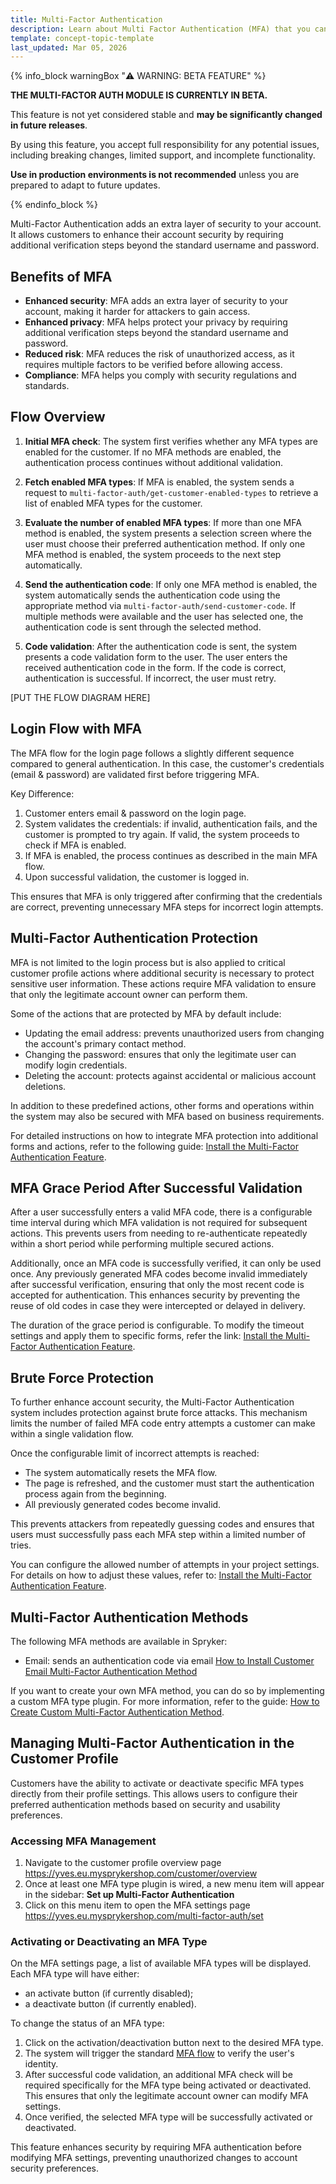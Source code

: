 ```yaml
---
title: Multi-Factor Authentication
description: Learn about Multi Factor Authentication (MFA) that you can use within your Spryker project.
template: concept-topic-template
last_updated: Mar 05, 2026
---
```


{% info_block warningBox "⚠️ WARNING: BETA FEATURE" %}

**THE MULTI-FACTOR AUTH MODULE IS CURRENTLY IN BETA.**

This feature is not yet considered stable and **may be significantly changed in future releases**.

By using this feature, you accept full responsibility for any potential issues, including breaking changes, limited support, and incomplete functionality.

**Use in production environments is not recommended** unless you are prepared to adapt to future updates.

{% endinfo_block %}

Multi-Factor Authentication adds an extra layer of security to your account.
It allows customers to enhance their account security by requiring additional verification steps beyond the standard username and password.

## Benefits of MFA

- **Enhanced security**: MFA adds an extra layer of security to your account, making it harder for attackers to gain access.
- **Enhanced privacy**: MFA helps protect your privacy by requiring additional verification steps beyond the standard username and password.
- **Reduced risk**: MFA reduces the risk of unauthorized access, as it requires multiple factors to be verified before allowing access.
- **Compliance**: MFA helps you comply with security regulations and standards.

## Flow Overview

1) **Initial MFA check**: The system first verifies whether any MFA types are enabled for the customer. 
If no MFA methods are enabled, the authentication process continues without additional validation.

2) **Fetch enabled MFA types**: If MFA is enabled, the system sends a request to `multi-factor-auth/get-customer-enabled-types` to retrieve a list of enabled MFA types for the customer.

3) **Evaluate the number of enabled MFA types**: If more than one MFA method is enabled, the system presents a selection screen where the user must choose their preferred authentication method.
If only one MFA method is enabled, the system proceeds to the next step automatically.

4) **Send the authentication code**: If only one MFA method is enabled, the system automatically sends the authentication code using the appropriate method via `multi-factor-auth/send-customer-code`.
If multiple methods were available and the user has selected one, the authentication code is sent through the selected method.

5) **Code validation**: After the authentication code is sent, the system presents a code validation form to the user. The user enters the received authentication code in the form. 
If the code is correct, authentication is successful. If incorrect, the user must retry.

[PUT THE FLOW DIAGRAM HERE]

## Login Flow with MFA

The MFA flow for the login page follows a slightly different sequence compared to general authentication.
In this case, the customer's credentials (email & password) are validated first before triggering MFA.

Key Difference:
1.	Customer enters email & password on the login page.
2.	System validates the credentials: if invalid, authentication fails, and the customer is prompted to try again. If valid, the system proceeds to check if MFA is enabled.
3.	If MFA is enabled, the process continues as described in the main MFA flow.
4.	Upon successful validation, the customer is logged in.

This ensures that MFA is only triggered after confirming that the credentials are correct, preventing unnecessary MFA steps for incorrect login attempts.

## Multi-Factor Authentication Protection

MFA is not limited to the login process but is also applied to critical customer profile actions where additional security is necessary to protect sensitive user information. 
These actions require MFA validation to ensure that only the legitimate account owner can perform them.

Some of the actions that are protected by MFA by default include:
- Updating the email address: prevents unauthorized users from changing the account's primary contact method.
- Changing the password: ensures that only the legitimate user can modify login credentials.
- Deleting the account: protects against accidental or malicious account deletions.

In addition to these predefined actions, other forms and operations within the system may also be secured with MFA based on business requirements.

For detailed instructions on how to integrate MFA protection into additional forms and actions, refer to the following guide: [Install the Multi-Factor Authentication Feature](/docs/pbc/all/multi-factor-auth/{{site.version}}/install-and-upgrade/install-multi-factor-auth.html#configure-enabled-routes-and-forms).

## MFA Grace Period After Successful Validation

After a user successfully enters a valid MFA code, there is a configurable time interval during which MFA validation is not required for subsequent actions. 
This prevents users from needing to re-authenticate repeatedly within a short period while performing multiple secured actions.

Additionally, once an MFA code is successfully verified, it can only be used once. Any previously generated MFA codes become invalid immediately after successful verification, ensuring that only the most recent code is accepted for authentication. 
This enhances security by preventing the reuse of old codes in case they were intercepted or delayed in delivery.

The duration of the grace period is configurable. To modify the timeout settings and apply them to specific forms, refer the link: [Install the Multi-Factor Authentication Feature](/docs/pbc/all/multi-factor-auth/{{site.version}}/install-and-upgrade/install-multi-factor-auth.html#configure-code-validity-time).

## Brute Force Protection

To further enhance account security, the Multi-Factor Authentication system includes protection against brute force attacks. This mechanism limits the number of failed MFA code entry attempts a customer can make within a single validation flow.

Once the configurable limit of incorrect attempts is reached:
- The system automatically resets the MFA flow.
- The page is refreshed, and the customer must start the authentication process again from the beginning.
- All previously generated codes become invalid.

This prevents attackers from repeatedly guessing codes and ensures that users must successfully pass each MFA step within a limited number of tries.

You can configure the allowed number of attempts in your project settings. For details on how to adjust these values, refer to: [Install the Multi-Factor Authentication Feature](/docs/pbc/all/multi-factor-auth/{{site.version}}/install-and-upgrade/install-multi-factor-auth.html#configure-brute-force-protection-limit).

## Multi-Factor Authentication Methods

The following MFA methods are available in Spryker:

- Email: sends an authentication code via email [How to Install Customer Email Multi-Factor Authentication Method](/docs/pbc/all/multi-factor-auth/{{site.version}}/howto-install-customer-email-mfa.html)

If you want to create your own MFA method, you can do so by implementing a custom MFA type plugin. For more information, refer to the guide: [How to Create Custom Multi-Factor Authentication Method](/docs/pbc/all/multi-factor-auth/{{site.version}}/howto-create-custom-mfa.html).

## Managing Multi-Factor Authentication in the Customer Profile

Customers have the ability to activate or deactivate specific MFA types directly from their profile settings. This allows users to configure their preferred authentication methods based on security and usability preferences.

### Accessing MFA Management
1. Navigate to the customer profile overview page https://yves.eu.mysprykershop.com/customer/overview
2. Once at least one MFA type plugin is wired, a new menu item will appear in the sidebar: **Set up Multi-Factor Authentication**
3. Click on this menu item to open the MFA settings page https://yves.eu.mysprykershop.com/multi-factor-auth/set

### Activating or Deactivating an MFA Type

On the MFA settings page, a list of available MFA types will be displayed. Each MFA type will have either:
 - an activate button (if currently disabled);
 - a deactivate button (if currently enabled).

To change the status of an MFA type:
1. Click on the activation/deactivation button next to the desired MFA type.
2. The system will trigger the standard [MFA flow](#flow-overview) to verify the user's identity.
3. After successful code validation, an additional MFA check will be required specifically for the MFA type being activated or deactivated. This ensures that only the legitimate account owner can modify MFA settings.
4. Once verified, the selected MFA type will be successfully activated or deactivated.

This feature enhances security by requiring MFA authentication before modifying MFA settings, preventing unauthorized changes to account security preferences.
